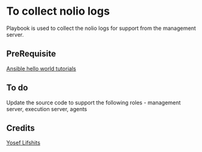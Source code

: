 # To collect nolio logs

Playbook is used to collect the nolio logs for support from the management server. 

## PreRequisite

[Ansible hello world tutorials](http://www.sanjeevnandam.com/blog/ansible-hello-world)

## To do

Update the source code to support the following roles - management server, execution server, agents

## Credits

[Yosef Lifshits](github.com/theyosef)